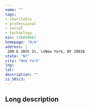 ```yaml
---
name: ""
tags:
- charitable
- professional
- social
- technology
ein: 136059667
homepage: "N/A"
address: |
 208 E 30th St, \nNew York, NY 10016
state: "NY"
city: "New York"
lng: 
lat: 
description: ""
is_501c3: 
---
```


## Long description


